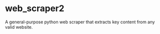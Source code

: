 # web_scraper2
A general-purpose python web scraper that extracts key content from any valid website.
